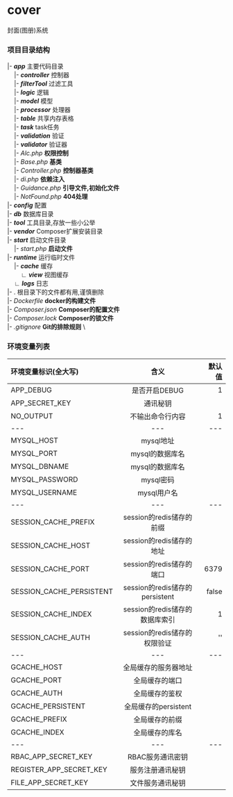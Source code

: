 # cover
封面(图册)系统

### 项目目录结构

 |- _**app**_ 主要代码目录 \
 &nbsp;&nbsp;&nbsp;&nbsp;|- _**controller**_ 控制器 \
 &nbsp;&nbsp;&nbsp;&nbsp;|- _**filterTool**_ 过滤工具 \
 &nbsp;&nbsp;&nbsp;&nbsp;|- _**logic**_ 逻辑 \
 &nbsp;&nbsp;&nbsp;&nbsp;|- _**model**_ 模型 \
 &nbsp;&nbsp;&nbsp;&nbsp;|- _**processor**_ 处理器 \
 &nbsp;&nbsp;&nbsp;&nbsp;|- _**table**_ 共享内存表格 \
 &nbsp;&nbsp;&nbsp;&nbsp;|- _**task**_ task任务 \
 &nbsp;&nbsp;&nbsp;&nbsp;|- _**validation**_ 验证 \
 &nbsp;&nbsp;&nbsp;&nbsp;|- _**validator**_ 验证器 \
 &nbsp;&nbsp;&nbsp;&nbsp;|- _Alc.php_ **权限控制** \
 &nbsp;&nbsp;&nbsp;&nbsp;|- _Base.php_ **基类** \
 &nbsp;&nbsp;&nbsp;&nbsp;|- _Controller.php_ **控制器基类** \
 &nbsp;&nbsp;&nbsp;&nbsp;|- _di.php_ **依赖注入** \
 &nbsp;&nbsp;&nbsp;&nbsp;|- _Guidance.php_ **引导文件,初始化文件** \
 &nbsp;&nbsp;&nbsp;&nbsp;|- _NotFound.php_ **404处理** \
 |- _**config**_ 配置 \
 |- _**db**_ 数据库目录 \
 |- _**tool**_ 工具目录,存放一些小公举 \
 |- _**vendor**_ Composer扩展安装目录 \
 |- _**start**_ 启动文件目录 \
  &nbsp;&nbsp;&nbsp;&nbsp;|- _start.php_ **启动文件** \
 |- _**runtime**_ 运行临时文件 \
 &nbsp;&nbsp;&nbsp;&nbsp;|- _**cache**_ 缓存 \
 &nbsp;&nbsp;&nbsp;&nbsp;&nbsp;&nbsp;&nbsp;&nbsp;∟ _**view**_ 视图缓存 \
 &nbsp;&nbsp;&nbsp;&nbsp;∟ _**logs**_ 日志 \
 |- . 根目录下的文件都有用,谨慎删除 \
 |- _Dockerfile_ **docker的构建文件** \
 |- _Composer.json_ **Composer的配置文件** \
 |- _Composer.lock_ **Composer的锁文件** \
 |- _.gitignore_ **Git的排除规则** \
 
 ### 环境变量列表
 
 |环境变量标识(全大写)|含义|默认值|
 |:---|:---:|---:|
 |APP_DEBUG|是否开启DEBUG|1|
 |APP_SECRET_KEY|通讯秘钥||
 |NO_OUTPUT|不输出命令行内容|1|
 |---|---|---|
 |MYSQL_HOST|mysql地址||
 |MYSQL_PORT|mysql的数据库名||
 |MYSQL_DBNAME|mysql的数据库名||
 |MYSQL_PASSWORD|mysql密码||
 |MYSQL_USERNAME|mysql用户名||
 |---|---|---|
 |SESSION_CACHE_PREFIX|session的redis储存的前缀||
 |SESSION_CACHE_HOST|session的redis储存的地址||
 |SESSION_CACHE_PORT|session的redis储存的端口|6379|
 |SESSION_CACHE_PERSISTENT|session的redis储存的persistent|false|
 |SESSION_CACHE_INDEX|session的redis储存的数据库索引|1|
 |SESSION_CACHE_AUTH|session的redis储存的权限验证|''|
 |---|---|---|
 |GCACHE_HOST|全局缓存的服务器地址||
 |GCACHE_PORT|全局缓存的端口||
 |GCACHE_AUTH|全局缓存的鉴权||
 |GCACHE_PERSISTENT|全局缓存的persistent||
 |GCACHE_PREFIX|全局缓存的前缀||
 |GCACHE_INDEX|全局缓存的库名||
 |---|---|---|
 |RBAC_APP_SECRET_KEY|RBAC服务通讯密钥|
 |REGISTER_APP_SECRET_KEY|服务注册通讯秘钥|
 |FILE_APP_SECRET_KEY|文件服务通讯秘钥|
